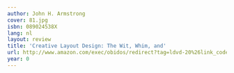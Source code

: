 ```yaml
---
author: John H. Armstrong
cover: 81.jpg
isbn: 089024538X
lang: nl
layout: review
title: 'Creative Layout Design: The Wit, Whim, and'
url: http://www.amazon.com/exec/obidos/redirect?tag=ldvd-20%26link_code=xm2%26camp=2025%26creative=165953%26path=http://www.amazon.com/gp/redirect.html%253fASIN=089024538X%2526tag=ldvd-20%2526lcode=xm2%2526cID=2025%2526ccmID=165953%2526location=/o/ASIN/089024538X%25253FSubscriptionId=0VJDVJ14KM0P0VXDCQ82
year: 0
---
```



